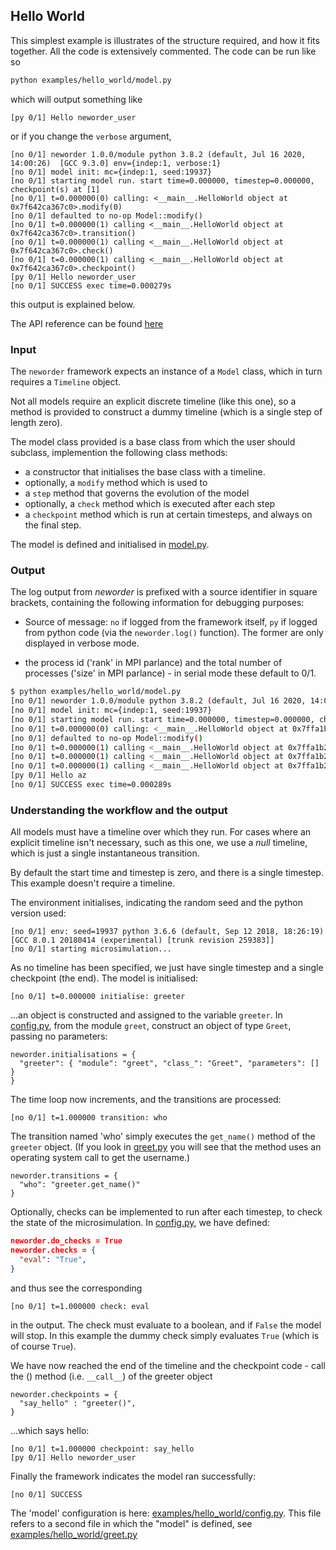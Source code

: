 ## Hello World

This simplest example is illustrates of the structure required, and how it fits together. All the code is extensively commented. The code can be run like so

```bash
python examples/hello_world/model.py
```
which will output something like

```text
[py 0/1] Hello neworder_user
```
or if you change the `verbose` argument, 

```
[no 0/1] neworder 1.0.0/module python 3.8.2 (default, Jul 16 2020, 14:00:26)  [GCC 9.3.0] env={indep:1, verbose:1}
[no 0/1] model init: mc={indep:1, seed:19937}
[no 0/1] starting model run. start time=0.000000, timestep=0.000000, checkpoint(s) at [1]
[no 0/1] t=0.000000(0) calling: <__main__.HelloWorld object at 0x7f642ca367c0>.modify(0)
[no 0/1] defaulted to no-op Model::modify()
[no 0/1] t=0.000000(1) calling <__main__.HelloWorld object at 0x7f642ca367c0>.transition()
[no 0/1] t=0.000000(1) calling <__main__.HelloWorld object at 0x7f642ca367c0>.check()
[no 0/1] t=0.000000(1) calling <__main__.HelloWorld object at 0x7f642ca367c0>.checkpoint()
[py 0/1] Hello neworder_user
[no 0/1] SUCCESS exec time=0.000279s

```
this output is explained below.

The API reference can be found [here](./reference.md)

### Input

The `neworder` framework expects an instance of a `Model` class, which in turn requires a `Timeline` object.

Not all models require an explicit discrete timeline (like this one), so a method is provided to construct a dummy timeline (which is a single step of length zero). 

The model class provided is a base class from which the user should subclass, implemention the following class methods:

- a constructor that initialises the base class with a timeline.
- optionally, a `modify` method which is used to 
- a `step` method that governs the evolution of the model
- optionally, a `check` method which is executed after each step
- a `checkpoint` method which is run at certain timesteps, and always on the final step.

The model is defined and initialised in [model.py](examples/hello_world/model.py). 

### Output

The log output from *neworder* is prefixed with a source identifier in square brackets, containing the following information for debugging purposes:

- Source of message: `no` if logged from the framework itself, `py` if logged from python code (via the `neworder.log()` function). The former are only displayed in verbose mode.

- the process id ('rank' in MPI parlance) and the total number of processes ('size' in MPI parlance) - in serial mode these default to 0/1.


```bash
$ python examples/hello_world/model.py 
[no 0/1] neworder 1.0.0/module python 3.8.2 (default, Jul 16 2020, 14:00:26)  [GCC 9.3.0] env={indep:1, verbose:1}
[no 0/1] model init: mc={indep:1, seed:19937}
[no 0/1] starting model run. start time=0.000000, timestep=0.000000, checkpoint(s) at [1]
[no 0/1] t=0.000000(0) calling: <__main__.HelloWorld object at 0x7ffa1b20a810>.modify(0)
[no 0/1] defaulted to no-op Model::modify()
[no 0/1] t=0.000000(1) calling <__main__.HelloWorld object at 0x7ffa1b20a810>.step()
[no 0/1] t=0.000000(1) calling <__main__.HelloWorld object at 0x7ffa1b20a810>.check()
[no 0/1] t=0.000000(1) calling <__main__.HelloWorld object at 0x7ffa1b20a810>.checkpoint()
[py 0/1] Hello az
[no 0/1] SUCCESS exec time=0.000289s
```

### Understanding the workflow and the output

All models must have a timeline over which they run. For cases where an explicit timeline isn't necessary, such as this one, we use a *null* timeline, which is just a single instantaneous transition.

By default the start time and timestep is zero, and there is a single timestep. This example doesn't require a timeline.

The environment initialises, indicating the random seed and the python version used:
```
[no 0/1] env: seed=19937 python 3.6.6 (default, Sep 12 2018, 18:26:19)  [GCC 8.0.1 20180414 (experimental) [trunk revision 259383]]
[no 0/1] starting microsimulation...
```
As no timeline has been specified, we just have single timestep and a single checkpoint (the end). The model is initialised:
```
[no 0/1] t=0.000000 initialise: greeter
```
...an object is constructed and assigned to the variable `greeter`. In [config.py](examples/hello_world/config.py), from the module `greet`, construct an object of type `Greet`, passing no parameters:
```
neworder.initialisations = {
  "greeter": { "module": "greet", "class_": "Greet", "parameters": [] }
}
```
The time loop now increments, and the transitions are processed:
```
[no 0/1] t=1.000000 transition: who
```
The transition named 'who' simply executes the `get_name()` method of the `greeter` object. (If you look in [greet.py](examples/hello_world/greet.py) you will see that the method uses an operating system call to get the username.)
```
neworder.transitions = {
  "who": "greeter.get_name()"
}
```
Optionally, checks can be implemented to run after each timestep, to check the state of the microsimulation. In [config.py](examples/hello_world/config.py), we have defined:

```json
neworder.do_checks = True
neworder.checks = {
  "eval": "True",
}
```
and thus see the corresponding
```
[no 0/1] t=1.000000 check: eval
```
in the output. The check must evaluate to a boolean, and if `False` the model will stop. In this example the dummy check simply evaluates `True` (which is of course `True`).

We have now reached the end of the timeline and the checkpoint code - call the () method (i.e. `__call__`) of the greeter object
```
neworder.checkpoints = {
  "say_hello" : "greeter()",
}
```
...which says hello:
```
[no 0/1] t=1.000000 checkpoint: say_hello
[py 0/1] Hello neworder_user
```

Finally the framework indicates the model ran successfully:
```
[no 0/1] SUCCESS
```

The 'model' configuration is here: [examples/hello_world/config.py](examples/hello_world/config.py). This file refers to a second file in which the "model" is defined, see [examples/hello_world/greet.py](examples/hello_world/greet.py)

